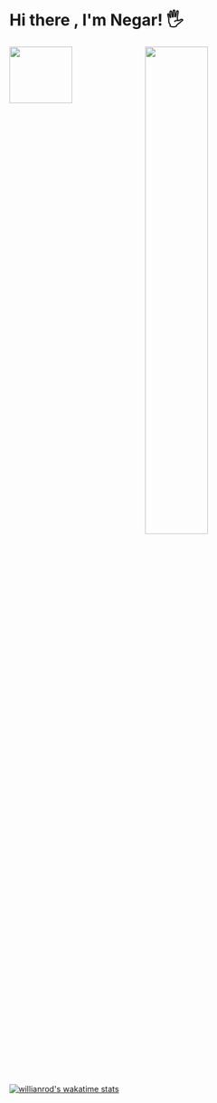 # Hi there , I'm Negar! 🖐

<img src='https://github-readme-stats.vercel.app/api?username=ngrcode&show_icons=true&theme=radical' width='47%' align='left' height='100px'>
<img src='https://github-readme-stats.vercel.app/api/top-langs/?username=ngrcode&layout=compact' width='47%' align='left'>

[![willianrod's wakatime stats](https://github-readme-stats.vercel.app/api/wakatime?username=ngrcode)](https://github.com/anuraghazra/github-readme-stats)

